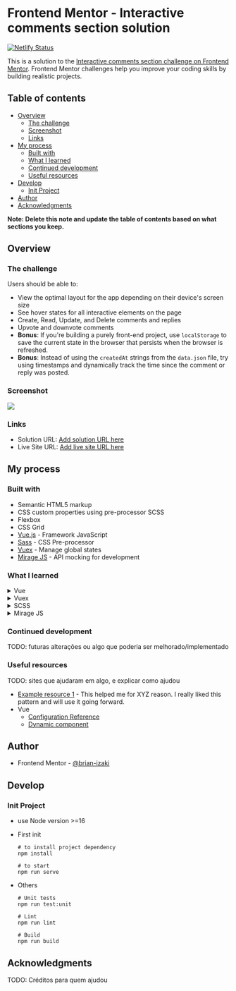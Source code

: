 # Frontend Mentor - Interactive comments section solution

[![Netlify Status](https://api.netlify.com/api/v1/badges/cd68d86a-d44d-4751-8025-a11143b90fa1/deploy-status)](https://app.netlify.com/sites/interactive-comments-challenge/deploys)

This is a solution to the [Interactive comments section challenge on Frontend Mentor](https://www.frontendmentor.io/challenges/interactive-comments-section-iG1RugEG9). Frontend Mentor challenges help you improve your coding skills by building realistic projects.

## Table of contents

- [Overview](#overview)
  - [The challenge](#the-challenge)
  - [Screenshot](#screenshot)
  - [Links](#links)
- [My process](#my-process)
  - [Built with](#built-with)
  - [What I learned](#what-i-learned)
  - [Continued development](#continued-development)
  - [Useful resources](#useful-resources)
- [Develop](#develop)
  - [Init Project](#init-project)
- [Author](#author)
- [Acknowledgments](#acknowledgments)

**Note: Delete this note and update the table of contents based on what sections you keep.**

## Overview

### The challenge

Users should be able to:

- View the optimal layout for the app depending on their device's screen size
- See hover states for all interactive elements on the page
- Create, Read, Update, and Delete comments and replies
- Upvote and downvote comments
- **Bonus**: If you're building a purely front-end project, use `localStorage` to save the current state in the browser that persists when the browser is refreshed.
- **Bonus**: Instead of using the `createdAt` strings from the `data.json` file, try using timestamps and dynamically track the time since the comment or reply was posted.

### Screenshot

![](./screenshot.jpg)

### Links

- Solution URL: [Add solution URL here](https://your-solution-url.com)
- Live Site URL: [Add live site URL here](https://your-live-site-url.com)

## My process

### Built with

- Semantic HTML5 markup
- CSS custom properties using pre-processor SCSS
- Flexbox
- CSS Grid
- [Vue.js](https://vuejs.org/) - Framework JavaScript
- [Sass](https://sass-lang.com/) - CSS Pre-processor
- [Vuex](https://vuex.vuejs.org/) - Manage global states
- [Mirage JS](https://miragejs.com/) - API mocking for development

### What I learned

<details>
<summary>Vue</summary>

- `component` element at Vue is possible create new dynamic elements based in other component (example below is `reply-card`)

  ```html
  <div v-for="rep in reply" :key="rep.id">
    <component :is="'reply-card'" />
  </div>
  ```

  - see the use of loop to render N elements
  - the attribute `is` is very important (is who tell what component is to render)
  - [documentation](https://vuejs.org/api/built-in-special-elements.html#component)

</details>

<details>
<summary>Vuex</summary>

- About modules: Is ease split modules at project, just use the `module` property.
  ```js
  export default {
    module: { modA: { state: {}, actions: {} /*...*/ } },
  };
  ```

</details>

<details>
<summary>SCSS</summary>

- `mixins` help on reuse of CSS properties in SCSS files. [see mixin](./src/assets//styles//_mixins.scss) in use on [Container](./src/layout/CardContainer.vue#L27)

</details>

<details>
<summary>Mirage JS</summary>

- use the concept of **in memory database**
- Has same concept of JSON Server
- Is more powerfull, is possible make relationships, has ORM, etc
- The principal file of config is the [server.js](./src/server.js)

</details>

### Continued development

TODO: futuras alterações ou algo que poderia ser melhorado/implementado

### Useful resources

TODO: sites que ajudaram em algo, e explicar como ajudou

- [Example resource 1](https://www.example.com) - This helped me for XYZ reason. I really liked this pattern and will use it going forward.
- Vue
  - [Configuration Reference](https://cli.vuejs.org/config/)
  - [Dynamic component](https://vuejs.org/api/built-in-special-elements.html#component)

## Author

- Frontend Mentor - [@brian-izaki](https://www.frontendmentor.io/profile/brian-izaki)

## Develop

### Init Project

- use Node version >=16
- First init

  ```shell
  # to install project dependency
  npm install

  # to start
  npm run serve
  ```

- Others

  ```shell
  # Unit tests
  npm run test:unit

  # Lint
  npm run lint

  # Build
  npm run build
  ```

## Acknowledgments

TODO: Créditos para quem ajudou
